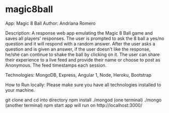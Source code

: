 # magic8ball
App: Magic 8 Ball
Author: Andriana Romero

Description: A response web app emulating the Magic 8 Ball game and saves all players' responses. The user is prompted to ask the 8 ball a yes/no question and it will respond with a random answer. After the user asks a question and is given an answer, if the user doesn't like the response, he/she can continue to shake the ball by clicking on it. The user can share their experience to a live feed and provide their name or choose to post as Anonymous. The feed timestamps each session.

Technologies: MongoDB, Express, Angular 1, Node, Heroku, Bootstrap

How to Run locally: Please make sure you have all technologies installed to your machine.

git clone and cd into directory
npm install
./mongod (one terminal)
./mongo   (another terminal)
npm start
app will run on http://localhost:3000/



